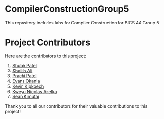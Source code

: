 # CompilerConstructionGroup5
This repository includes labs for Compiler Construction for BICS 4A Group 5

# Project Contributors

Here are the contributors to this project:

1. [Shubh Patel](https://github.com/136291)
2. [Sheikh Ali](https://github.com/dev-sheikh-ali/)
3. [Prachi Patel](https://github.com/Prachi2021)
4. [Evans Okania](https://github.com/135251)
5. [Kevin Kipkoech](https://github.com/136730)
6. [Kweyu Nicolas Anelka](https://github.com/116827)
7. [Sean Kimutai](https://github.com/136663)

Thank you to all our contributors for their valuable contributions to this project!

